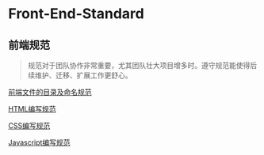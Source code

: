# Front-End-Standard

## 前端规范
> 规范对于团队协作非常重要，尤其团队壮大项目增多时。遵守规范能使得后续维护、迁移、扩展工作更舒心。

[前端文件的目录及命名规范](https://github.com/Roe-Tian/Front-End-Standard/issues/1)

[HTML编写规范](https://github.com/Roe-Tian/Front-End-Standard/issues/2)

[CSS编写规范](https://github.com/Roe-Tian/Front-End-Standard/issues/3)

[Javascript编写规范](https://github.com/Roe-Tian/Front-End-Standard/issues/4)
